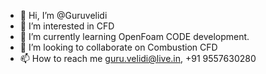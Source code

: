 - 👋 Hi, I’m @Guruvelidi
- 👀 I’m interested in CFD
- 🌱 I’m currently learning OpenFoam CODE development.
- 💞️ I’m looking to collaborate on Combustion CFD
- 📫 How to reach me guru.velidi@live.in, +91 9557630280

<!---
Guruvelidi/Guruvelidi is a ✨ special ✨ repository because its `README.md` (this file) appears on your GitHub profile.
You can click the Preview link to take a look at your changes.
--->
